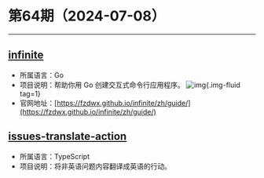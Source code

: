 # 第64期（2024-07-08）

---
## [infinite](https://github.com/fzdwx/infinite)
- 所属语言：Go
- 项目说明：帮助你用 Go 创建交互式命令行应用程序。
![img](https://mirror.ghproxy.com/https://raw.githubusercontent.com/xiaoxuan6/weekly/main/docs/static/images/2024-07-08/1720412235.png){.img-fluid tag=1}
- 官网地址：[https://fzdwx.github.io/infinite/zh/guide/](https://fzdwx.github.io/infinite/zh/guide/)

## [issues-translate-action](https://github.com/dromara/issues-translate-action)
- 所属语言：TypeScript
- 项目说明：将非英语问题内容翻译成英语的行动。
